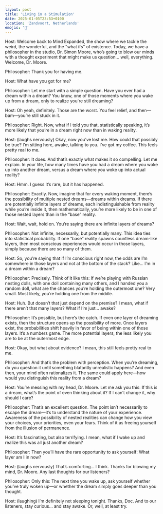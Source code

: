 ```yaml
---
layout: post
title: 'Living in a Stimulation'
date: 2025-01-05T23:53+0100
location: 'Zandvoort, Netherlands'
emojis: '📝'
---
```


<p>Host: Welcome back to Mind Expanded, the show where we tackle the weird, the wonderful, and the "what ifs" of existence. Today, we have a philosopher in the studio, Dr. Simon Moore, who’s going to blow our minds with a thought experiment that might make us question... well, everything. Welcome, Dr. Moore.</p>
<p>Philosopher: Thank you for having me.</p>
<p>Host: What have you got for me?</p>
<p>Philosopher: Let me start with a simple question. Have you ever had a dream within a dream? You know, one of those moments where you wake up from a dream, only to realize you're still dreaming?</p>
<p>Host: Oh yeah, definitely. Those are the worst. You feel relief, and then—bam—you’re still stuck in it.</p>
<p>Philosopher: Right. Now, what if I told you that, statistically speaking, it’s more likely that you’re in a dream right now than in waking reality.</p>
<p>Host: (laughs nervously) Okay, now you’ve lost me. How could that possibly be true? I’m sitting here, awake, talking to you. I’ve got my coffee. This feels pretty real to me.</p>
<p>Philosopher: It does. And that’s exactly what makes it so compelling. Let me explain. In your life, how many times have you had a dream where you woke up into another dream, versus a dream where you woke up into actual reality?</p>
<p>Host: Hmm. I guess it’s rare, but it has happened.</p>
<p>Philosopher: Exactly. Now, imagine that for every waking moment, there’s the possibility of multiple nested dreams—dreams within dreams. If there are potentially infinite layers of dreams, each indistinguishable from reality while you’re inside it, then mathematically, you’re more likely to be in one of those nested layers than in the “base” reality.</p>
<p>Host: Wait, wait, hold on. You’re saying there are infinite layers of dreams?</p>
<p>Philosopher: Not infinite, necessarily, but potentially many. This idea ties into statistical probability. If one “base” reality spawns countless dream-like layers, then most conscious experiences would occur in those layers, simply because there are so many of them.</p>
<p>Host: So, you’re saying that if I’m conscious right now, the odds are I’m somewhere in those layers and not at the bottom of the stack? Like... I’m in a dream within a dream?</p>
<p>Philosopher: Precisely. Think of it like this: If we’re playing with Russian nesting dolls, with one doll containing many others, and I handed you a random doll, what are the chances you’re holding the outermost one? Very small. Most likely, you’re holding one from the middle.</p>
<p>Host: Huh. But doesn’t that just depend on the premise? I mean, what if there aren’t that many layers? What if I’m just... awake?</p>
<p>Philosopher: It’s possible, but here’s the catch. If even one layer of dreaming exists, then the structure opens up the possibility of more. Once layers exist, the probabilities shift heavily in favor of being within one of those layers. It’s a numbers game. The more potential layers, the less likely you are to be at the outermost edge.</p>
<p>Host: Okay, but what about evidence? I mean, this still feels pretty real to me.</p>
<p>Philosopher: And that’s the problem with perception. When you’re dreaming, do you question it until something blatantly unrealistic happens? And even then, your mind often rationalizes it. The same could apply here—how would you distinguish this reality from a dream?</p>
<p>Host: You’re messing with my head, Dr. Moore. Let me ask you this: If this is a dream, what’s the point of even thinking about it? If I can’t change it, why should I care?</p>
<p>Philosopher: That’s an excellent question. The point isn’t necessarily to escape the dream—it’s to understand the nature of your experience. Awareness of the possibility of nested realities can change how you view your choices, your priorities, even your fears. Think of it as freeing yourself from the illusion of permanence.</p>
<p>Host: It’s fascinating, but also terrifying. I mean, what if I wake up and realize this was all just another dream?</p>
<p>Philosopher: Then you’ll have the rare opportunity to ask yourself: What layer am I in now?</p>
<p>Host: (laughs nervously) That’s comforting... I think. Thanks for blowing my mind, Dr. Moore. Any last thoughts for our listeners?</p>
<p>Philosopher: Only this: The next time you wake up, ask yourself whether you’ve truly woken up—or whether the dream simply goes deeper than you thought.</p>
<p>Host: (laughing) I’m definitely not sleeping tonight. Thanks, Doc. And to our listeners, stay curious... and stay awake. Or, well, at least try.</p>